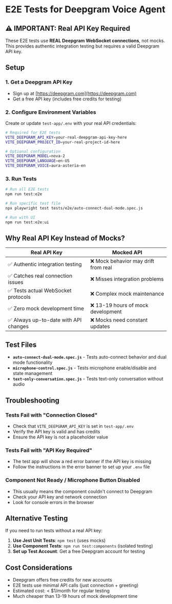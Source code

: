 # E2E Tests for Deepgram Voice Agent

## ⚠️ IMPORTANT: Real API Key Required

These E2E tests use **REAL Deepgram WebSocket connections**, not mocks. This provides authentic integration testing but requires a valid Deepgram API key.

## Setup

### 1. Get a Deepgram API Key
- Sign up at [https://deepgram.com](https://deepgram.com)
- Get a free API key (includes free credits for testing)

### 2. Configure Environment Variables
Create or update `test-app/.env` with your real API credentials:

```bash
# Required for E2E tests
VITE_DEEPGRAM_API_KEY=your-real-deepgram-api-key-here
VITE_DEEPGRAM_PROJECT_ID=your-real-project-id-here

# Optional configuration
VITE_DEEPGRAM_MODEL=nova-2
VITE_DEEPGRAM_LANGUAGE=en-US
VITE_DEEPGRAM_VOICE=aura-asteria-en
```

### 3. Run Tests
```bash
# Run all E2E tests
npm run test:e2e

# Run specific test file
npx playwright test tests/e2e/auto-connect-dual-mode.spec.js

# Run with UI
npm run test:e2e:ui
```

## Why Real API Key Instead of Mocks?

| Real API Key | Mocked API |
|--------------|------------|
| ✅ Authentic integration testing | ❌ Mock behavior may drift from real |
| ✅ Catches real connection issues | ❌ Misses integration problems |
| ✅ Tests actual WebSocket protocols | ❌ Complex mock maintenance |
| ✅ Zero mock development time | ❌ 13-19 hours of mock development |
| ✅ Always up-to-date with API changes | ❌ Mocks need constant updates |

## Test Files

- **`auto-connect-dual-mode.spec.js`** - Tests auto-connect behavior and dual mode functionality
- **`microphone-control.spec.js`** - Tests microphone enable/disable and state management  
- **`text-only-conversation.spec.js`** - Tests text-only conversation without audio

## Troubleshooting

### Tests Fail with "Connection Closed"
- Check that `VITE_DEEPGRAM_API_KEY` is set in `test-app/.env`
- Verify the API key is valid and has credits
- Ensure the API key is not a placeholder value

### Tests Fail with "API Key Required"
- The test app will show a red error banner if the API key is missing
- Follow the instructions in the error banner to set up your `.env` file

### Component Not Ready / Microphone Button Disabled
- This usually means the component couldn't connect to Deepgram
- Check your API key and network connection
- Look for console errors in the browser

## Alternative Testing

If you need to run tests without a real API key:

1. **Use Jest Unit Tests**: `npm test` (uses mocks)
2. **Use Component Tests**: `npm run test:components` (isolated testing)
3. **Set up Test Account**: Get a free Deepgram account for testing

## Cost Considerations

- Deepgram offers free credits for new accounts
- E2E tests use minimal API calls (just connection + greeting)
- Estimated cost: < $1/month for regular testing
- Much cheaper than 13-19 hours of mock development time
